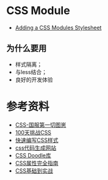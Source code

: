
# CSS Module

- [Adding a CSS Modules Stylesheet](https://create-react-app.dev/docs/adding-a-css-modules-stylesheet/)

## 为什么要用

- 样式隔离；
- 与less结合；
- 良好的开发体验

# 参考资料

- [CSS-国服第一切图崽](https://github.com/chokcoco/CSS-Inspiration)
- [100天挑战CSS](https://100dayscss.com/days/1/)
- [快速编写CSS样式](https://tailwindcss.com/)
- [css代码生成网站](https://www.51cto.com/article/709429.html)
- [CSS Doodle库](https://css-doodle.com/)
- [CSS属性完全指南](https://mp.weixin.qq.com/s/qMHY7GkaEmXPqZpTAxo2sQ)
- [CSS基础到实战](https://mp.weixin.qq.com/mp/appmsgalbum?__biz=MzU5OTM4NDI5NQ==&action=getalbum&album_id=4078986646430121986)
